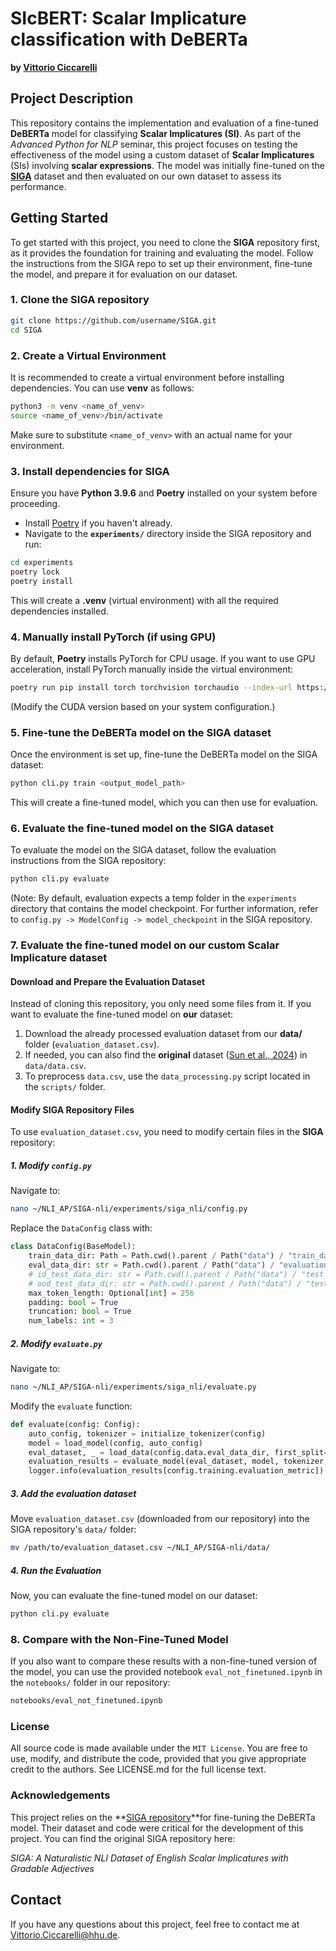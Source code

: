 # SIcBERT: Scalar Implicature classification with DeBERTa

**by [Vittorio Ciccarelli](https://slam.phil.hhu.de/authors/vitto/)**

## Project Description

This repository contains the implementation and evaluation of a fine-tuned **DeBERTa** model for classifying **Scalar Implicatures (SI)**. As part of the *Advanced Python for NLP* seminar, this project focuses on testing the effectiveness of the model using a custom dataset of **Scalar Implicatures** (SIs) involving **scalar expressions**. The model was initially fine-tuned on the **[SIGA](https://github.com/Rashid-Ahmed/SIGA-nli)** dataset and then evaluated on our own dataset to assess its performance.

## Getting Started

To get started with this project, you need to clone the **SIGA** repository first, as it provides the foundation for training and evaluating the model. Follow the instructions from the SIGA repo to set up their environment, fine-tune the model, and prepare it for evaluation on our dataset.

### 1. Clone the **SIGA** repository

```bash
git clone https://github.com/username/SIGA.git
cd SIGA
```

### 2. Create a Virtual Environment

It is recommended to create a virtual environment before installing dependencies. You can use **venv** as follows:

```bash
python3 -m venv <name_of_venv>
source <name_of_venv>/bin/activate
```

Make sure to substitute `<name_of_venv>` with an actual name for your environment.

### 3. Install dependencies for SIGA

Ensure you have **Python 3.9.6** and **Poetry** installed on your system before proceeding.

- Install [Poetry](https://python-poetry.org/docs/#installation) if you haven't already.
- Navigate to the **`experiments/`** directory inside the SIGA repository and run:

```bash
cd experiments
poetry lock
poetry install
```

This will create a **.venv** (virtual environment) with all the required dependencies installed.

### 4. Manually install PyTorch (if using GPU)

By default, **Poetry** installs PyTorch for CPU usage. If you want to use GPU acceleration, install PyTorch manually inside the virtual environment:

```bash
poetry run pip install torch torchvision torchaudio --index-url https://download.pytorch.org/whl/cu118
```

(Modify the CUDA version based on your system configuration.)


### 5. Fine-tune the DeBERTa model on the SIGA dataset
Once the environment is set up, fine-tune the DeBERTa model on the SIGA dataset:

```bash
python cli.py train <output_model_path>
```

This will create a fine-tuned model, which you can then use for evaluation.

### 6. Evaluate the fine-tuned model on the SIGA dataset
To evaluate the model on the SIGA dataset, follow the evaluation instructions from the SIGA repository:

```bash
python cli.py evaluate
```

(Note: By default, evaluation expects a temp folder in the `experiments` directory that contains the model checkpoint. For further information, refer to `config.py -> ModelConfig -> model_checkpoint` in the SIGA repository.

### 7. Evaluate the fine-tuned model on our custom Scalar Implicature dataset

#### Download and Prepare the Evaluation Dataset

Instead of cloning this repository, you only need some files from it. If you want to evaluate the fine-tuned model on **our** dataset:

1. Download the already processed evaluation dataset from our **data/** folder (`evaluation_dataset.csv`).
2. If needed, you can also find the **original** dataset ([Sun et al., 2024](https://psycnet.apa.org/fulltext/2023-98265-001.html)) in `data/data.csv`.
3. To preprocess `data.csv`, use the `data_processing.py` script located in the `scripts/` folder.

#### Modify SIGA Repository Files

To use `evaluation_dataset.csv`, you need to modify certain files in the **SIGA** repository:

##### 1. Modify `config.py`
   
Navigate to:

```bash
nano ~/NLI_AP/SIGA-nli/experiments/siga_nli/config.py
```

Replace the `DataConfig` class with:

```python
class DataConfig(BaseModel):
    train_data_dir: Path = Path.cwd().parent / Path("data") / "train_dataset.csv"
    eval_data_dir: str = Path.cwd().parent / Path("data") / "evaluation_dataset_extended.csv"
    # id_test_data_dir: str = Path.cwd().parent / Path("data") / "test_id_dataset.csv"
    # ood_test_data_dir: str = Path.cwd().parent / Path("data") / "test_ood_dataset.csv"
    max_token_length: Optional[int] = 256
    padding: bool = True
    truncation: bool = True
    num_labels: int = 3
```

##### 2. Modify `evaluate.py`

Navigate to:

```bash
nano ~/NLI_AP/SIGA-nli/experiments/siga_nli/evaluate.py
```

Modify the `evaluate` function:

```python
def evaluate(config: Config):
    auto_config, tokenizer = initialize_tokenizer(config)
    model = load_model(config, auto_config)
    eval_dataset, _ = load_data(config.data.eval_data_dir, first_split=1)
    evaluation_results = evaluate_model(eval_dataset, model, tokenizer, config.training.evaluation_metric, config)
    logger.info(evaluation_results[config.training.evaluation_metric])
```
##### 3. Add the evaluation dataset

Move `evaluation_dataset.csv` (downloaded from our repository) into the SIGA repository's `data/` folder:

```bash
mv /path/to/evaluation_dataset.csv ~/NLI_AP/SIGA-nli/data/
```

##### 4. Run the Evaluation
Now, you can evaluate the fine-tuned model on our dataset:

```bash
python cli.py evaluate
```

### 8. Compare with the Non-Fine-Tuned Model
If you also want to compare these results with a non-fine-tuned version of the model, you can use the provided notebook `eval_not_finetuned.ipynb` in the `notebooks/` folder in our repository:

```bash
notebooks/eval_not_finetuned.ipynb
```

### License
All source code is made available under the `MIT License`. You are free to use, modify, and distribute the code, provided that you give appropriate credit to the authors. See LICENSE.md for the full license text.

### Acknowledgements
This project relies on the **[SIGA repository](https://github.com/Rashid-Ahmed/SIGA-nli)**for fine-tuning the DeBERTa model. Their dataset and code were critical for the development of this project. You can find the original SIGA repository here:

*SIGA: A Naturalistic NLI Dataset of English Scalar Implicatures with Gradable Adjectives*

## Contact
If you have any questions about this project, feel free to contact me at Vittorio.Ciccarelli@hhu.de.



